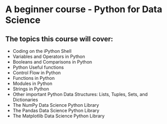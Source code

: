 # A beginner course - Python for Data Science

## The topics this course will cover:

   - Coding on the iPython Shell
   - Variables and Operators in Python
   - Booleans and Comparisons in Python
   - Python Useful functions
   - Control Flow in Python
   - Functions in Python
   - Modules in Python
   - Strings in Python
   - Other important Python Data Structures: Lists, Tuples, Sets, and Dictionaries
   - The NumPy Data Science Python Library
   - The Pandas Data Science Python Library
   - The Matplotlib Data Science Python Library
